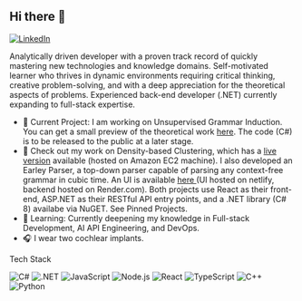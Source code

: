## Hi there 👋
[![LinkedIn](https://img.shields.io/badge/LinkedIn-Profile-blue?style=flat&logo=linkedin)](https://www.linkedin.com/in/joseph-potashnik-a3589a125/)

Analytically driven developer with a proven track record of quickly mastering new technologies and knowledge domains. Self-motivated learner who thrives in dynamic environments requiring critical thinking, creative problem-solving, and with a deep appreciation for the theoretical aspects of problems. Experienced back-end developer (.NET) currently expanding to full-stack expertise.

<ul>
<li>🔭 Current Project: I am working on Unsupervised Grammar Induction. You can get a small preview of the theoretical work <a href="https://arxiv.org/abs/2312.15321">here</a>. The code (C#) is to be released to the public at a later stage.</li>
<li>🚀 Check out my work on Density-based Clustering, which has a <a href="http://dp-clustering.s3-website.eu-north-1.amazonaws.com/">live version</a> available (hosted on Amazon EC2 machine). 
  I also developed an Earley Parser, a top-down parser capable of parsing any context-free grammar in cubic time. An UI is available <a href=https://cosmic-marshmallow-19b8ab.netlify.app/"> here </a> (UI hosted on netlify, backend hosted on Render.com). Both projects use React as their front-end, ASP.NET as their RESTful API entry points, and a .NET library (C# 8) availabe via NuGET. See Pinned Projects. </li>
<li>🌱 Learning: Currently deepening my knowledge in Full-stack Development, AI API Engineering, and DevOps.</li>
<li>🎧 I wear two cochlear implants.</li>
</ul>

Tech Stack

![C#](https://img.shields.io/badge/C%23-239120?style=for-the-badge&logo=csharp&logoColor=white)
![.NET](https://img.shields.io/badge/.NET-512BD4?style=for-the-badge&logo=.net&logoColor=white)
![JavaScript](https://img.shields.io/badge/-JavaScript-F7DF1E?style=flat&logo=javascript&logoColor=black)
![Node.js](https://img.shields.io/badge/-Node.js-339933?style=flat&logo=node.js&logoColor=white)
![React](https://img.shields.io/badge/React-61DAFB?style=for-the-badge&logo=react&logoColor=black)
![TypeScript](https://img.shields.io/badge/TypeScript-3178C6?style=for-the-badge&logo=typescript&logoColor=white)
![C++](https://img.shields.io/badge/C%2B%2B-00599C?style=for-the-badge&logo=c%2B%2B&logoColor=white)
![Python](https://img.shields.io/badge/Python-3776AB?style=for-the-badge&logo=python&logoColor=white)
